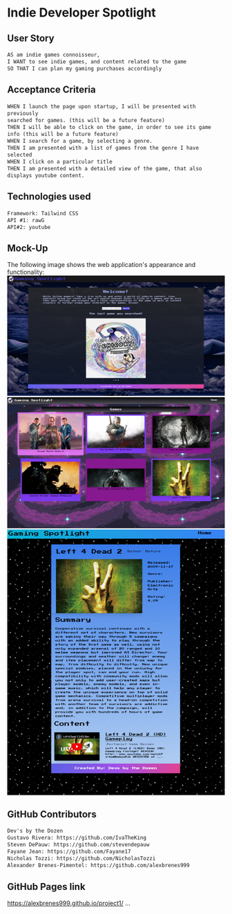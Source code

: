 # Indie Developer Spotlight

## User Story

```
AS am indie games connoisseur,
I WANT to see indie games, and content related to the game
SO THAT I can plan my gaming purchases accordingly
```

## Acceptance Criteria

```
WHEN I launch the page upon startup, I will be presented with previously
searched for games. (this will be a future feature)
THEN I will be able to click on the game, in order to see its game
info (this will be a future feature)
WHEN I search for a game, by selecting a genre.
THEN I am presented with a list of games from the genre I have selected
WHEN I click on a particular title
THEN I am presented with a detailed view of the game, that also displays youtube content.
```

## Technologies used

```
Framework: Tailwind CSS
API #1: rawG
API#2: youtube
```

## Mock-Up

The following image shows the web application's appearance and functionality:
![portfolio demo](./assets/images/ScreenshotIndex.png)
![portfolio demo](./assets/images/ScreenshotResults.png)
![portfolio demo](./assets/images/ScreenshotGameInfo.png)

## GitHub Contributors

```
Dev's by the Dozen
Gustavo Rivera: https://github.com/IvaTheKing
Steven DePauw: https://github.com/stevendepauw
Fayane Jean: https://github.com/Fayane17
Nicholas Tozzi: https://github.com/NicholasTozzi
Alexander Brenes-Pimentel: https://github.com/alexbrenes999
```

## GitHub Pages link

https://alexbrenes999.github.io/project1/
...
